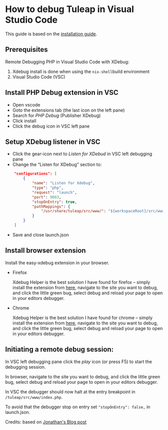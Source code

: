 # How to debug Tuleap in Visual Studio Code

This guide is based on the [installation guide](./install.md).

## Prerequisites

Remote Debugging PHP in Visual Studio Code with XDebug:
1) Xdebug install is done when using the `nix-shell`build environment
2) Visual Studio Code (VSC)

## Install PHP Debug extension in VSC

* Open vscode
* Goto the extensions tab (the last icon on the left pane)
* Search for _PHP Debug_ (Publisher XDebug)
* Click install
* Click the debug icon in VSC left pane

## Setup XDebug listener in VSC

* Click the gear-icon next to _Listen for XDebud_ in VSC left debugging  pane
* Change the “Listen for XDebug” section to:

```JSON
    "configurations": [
        {
            "name": "Listen for Xdebug",
            "type": "php",
            "request": "launch",
            "port": 9003,
            "stopOnEntry": true,
            "pathMappings": {
                "/usr/share/tuleap/src/www/": "${workspaceRoot}/src/www/",
            }
        }
    ]
```
* Save and close launch.json

## Install browser extension

Install the easy-xdebug extension in your browser.

* Firefox

    Xdebug Helper is the best solution I have found for firefox – simply install the extension from [here](https://addons.mozilla.org/en-US/firefox/addon/xdebug-helper-for-firefox/), navigate to the site you want to debug, and click the little green bug, select debug and reload your page to open in your editors debugger.

* Chrome

    Xdebug Helper is the best solution I have found for chrome – simply install the extension from [here](https://chrome.google.com/webstore/detail/xdebug-helper/eadndfjplgieldjbigjakmdgkmoaaaoc?hl=en), navigate to the site you want to debug, and click the little green bug, select debug and reload your page to open in your editors debugger.

## Initiating a remote debug session:

In VSC left debugging pane click the _play_ icon (or press F5) to start the debugging session.

In browser, navigate to the site you want to debug, and click the little green bug, select debug and reload your page to open in your editors debugger.

In VSC the debugger should now halt at the entry breakpoint in `/tuleap/src/www/index.php`.

To avoid that the debugger stop on entry set `"stopOnEntry": false,` in launch.json.

Credits: based on [Jonathan's Blog post](https://jonathansblog.co.uk/remote-debugging-php-in-visual-studio-code-with-xdebug)